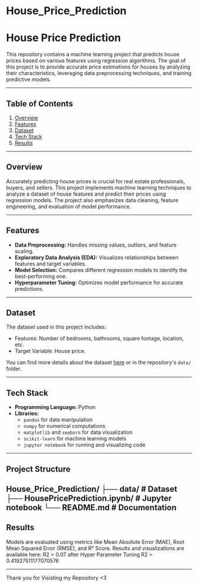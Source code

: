 # House_Price_Prediction
# House Price Prediction

This repository contains a machine learning project that predicts house prices based on various features using regression algorithms. The goal of this project is to provide accurate price estimations for houses by analyzing their characteristics, leveraging data preprocessing techniques, and training predictive models.

---

## Table of Contents
1. [Overview](#overview)
2. [Features](#features)
3. [Dataset](#dataset)
4. [Tech Stack](#tech-stack)
8. [Results](#results)

---

## Overview

Accurately predicting house prices is crucial for real estate professionals, buyers, and sellers. This project implements machine learning techniques to analyze a dataset of house features and predict their prices using regression models. The project also emphasizes data cleaning, feature engineering, and evaluation of model performance.

---

## Features

- **Data Preprocessing:** Handles missing values, outliers, and feature scaling.
- **Exploratory Data Analysis (EDA):** Visualizes relationships between features and target variables.
- **Model Selection:** Compares different regression models to identify the best-performing one.
- **Hyperparameter Tuning:** Optimizes model performance for accurate predictions.

---

## Dataset

The dataset used in this project includes:
- Features: Number of bedrooms, bathrooms, square footage, location, etc.
- Target Variable: House price.

You can find more details about the dataset [here](https://kaggle.com/datasets/shree1992/housedata) or in the repository's `data/` folder.

---

## Tech Stack

- **Programming Language:** Python
- **Libraries:**
  - `pandas` for data manipulation
  - `numpy` for numerical computations
  - `matplotlib` and `seaborn` for data visualization
  - `scikit-learn` for machine learning models
  - `jupyter notebook` for running and visualizing code

---

## Project Structure

House_Price_Prediction/ 
├── data/ # Dataset
├── HousePricePrediction.ipynb/ # Jupyter notebook
└── README.md # Documentation
---

## Results
Models are evaluated using metrics like Mean Absolute Error (MAE), Root Mean Squared Error (RMSE), and R² Score. Results and visualizations are available here:
R2 = 0.07
after Hyper Parameter Tuning
R2 = 0.41927511177070576

---
Thank you for Visisting my Repository <3
